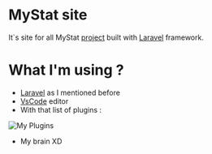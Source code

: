# MyStat site

It`s site for all MyStat [project](https://github.com/users/Nereg/projects/1) built with [Laravel](https://github.com/laravel/laravel) framework.

# What I'm using ?

 * [Laravel](https://github.com/laravel/laravel) as I mentioned before
 * [VsCode]() editor
 * With that list of plugins :
 
 ![My Plugins](https://image.prntscr.com/image/2Lbspc0ITTW6hud7fGGMFQ.png)
 
 * My brain XD
